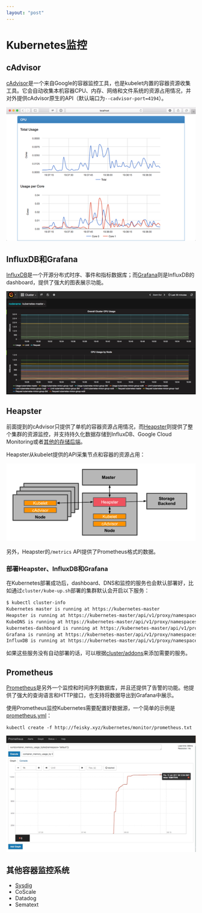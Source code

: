 ```yaml
---
layout: "post"
---
```


# Kubernetes监控

## cAdvisor

[cAdvisor](https://github.com/google/cadvisor)是一个来自Google的容器监控工具，也是kubelet内置的容器资源收集工具。它会自动收集本机容器CPU、内存、网络和文件系统的资源占用情况，并对外提供cAdvisor原生的API（默认端口为`--cadvisor-port=4194`）。

![](images/14842107270881.png)

## InfluxDB和Grafana

[InfluxDB](https://www.influxdata.com/time-series-platform/influxdb/)是一个开源分布式时序、事件和指标数据库；而[Grafana](http://grafana.org/)则是InfluxDB的dashboard，提供了强大的图表展示功能。

![](images/14842114123604.jpg)

## Heapster

前面提到的cAdvisor只提供了单机的容器资源占用情况，而[Heapster](https://github.com/kubernetes/heapster)则提供了整个集群的资源监控，并支持持久化数据存储到InfluxDB、Google Cloud Monitoring或者[其他的存储后端](https://github.com/kubernetes/heapster)。

Heapster从kubelet提供的API采集节点和容器的资源占用：

![](images/14842118198998.png)

另外，Heapster的`/metrics` API提供了Prometheus格式的数据。

### 部署Heapster、InfluxDB和Grafana

在Kubernetes部署成功后，dashboard、DNS和监控的服务也会默认部署好，比如通过`cluster/kube-up.sh`部署的集群默认会开启以下服务：

```sh
$ kubectl cluster-info
Kubernetes master is running at https://kubernetes-master
Heapster is running at https://kubernetes-master/api/v1/proxy/namespaces/kube-system/services/heapster
KubeDNS is running at https://kubernetes-master/api/v1/proxy/namespaces/kube-system/services/kube-dns
kubernetes-dashboard is running at https://kubernetes-master/api/v1/proxy/namespaces/kube-system/services/kubernetes-dashboard
Grafana is running at https://kubernetes-master/api/v1/proxy/namespaces/kube-system/services/monitoring-grafana
InfluxDB is running at https://kubernetes-master/api/v1/proxy/namespaces/kube-system/services/monitoring-influxdb
```

如果这些服务没有自动部署的话，可以根据[cluster/addons](https://github.com/kubernetes/kubernetes/tree/master/cluster/addons)来添加需要的服务。

## Prometheus

[Prometheus](https://prometheus.io)是另外一个监控和时间序列数据库，并且还提供了告警的功能。他提供了强大的查询语言和HTTP接口，也支持将数据导出到Grafana中展示。

使用Prometheus监控Kubernetes需要配置好数据源，一个简单的示例是[prometheus.yml](prometheus.txt)：

```
kubectl create -f http://feisky.xyz/kubernetes/monitor/prometheus.txt
```

![](images/14842125295113.jpg)


## 其他容器监控系统

- [Sysdig](http://blog.kubernetes.io/2015/11/monitoring-Kubernetes-with-Sysdig.html)
- CoScale
- Datadog
- Sematext


